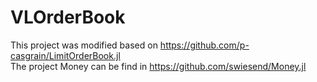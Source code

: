 # VLOrderBook
This project was modified based on https://github.com/p-casgrain/LimitOrderBook.jl<br>
The project Money can be find in https://github.com/swiesend/Money.jl
